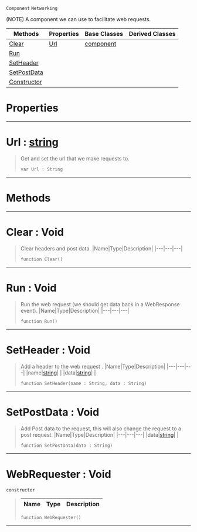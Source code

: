  `Component` `Networking`



(NOTE) A component we can use to facilitate web requests.

|Methods|Properties|Base Classes|Derived Classes|
|---|---|---|---|
|[Clear](webrequester.md#clear-void)|[Url](webrequester.md#url-zilch-engine-document)|[component](component.md)| |
|[Run](webrequester.md#run-void)| | | |
|[SetHeader](webrequester.md#setheader-void)| | | |
|[SetPostData](webrequester.md#setpostdata-void)| | | |
|[Constructor](webrequester.md#webrequester-void)| | | |


 #  Properties


---  
 #  Url : [string](../nada_base_types/string.md)

> Get and set the url that we make requests to.
> ```TS:Nada
> var Url : String


---  
 #  Methods


---  
 #  Clear : Void

> Clear headers and post data.
> |Name|Type|Description|
> |---|---|---|
> ```TS:Nada
> function Clear()
> ``` 


---  
 #  Run : Void

> Run the web request (we should get data back in a WebResponse event).
> |Name|Type|Description|
> |---|---|---|
> ```TS:Nada
> function Run()
> ``` 


---  
 #  SetHeader : Void

> Add a header to the web request .
> |Name|Type|Description|
> |---|---|---|
> |name|[string](../nada_base_types/string.md)| |
> |data|[string](../nada_base_types/string.md)| |
> ```TS:Nada
> function SetHeader(name : String, data : String)
> ``` 


---  
 #  SetPostData : Void

> Add Post data to the request, this will also change the request to a post request.
> |Name|Type|Description|
> |---|---|---|
> |data|[string](../nada_base_types/string.md)| |
> ```TS:Nada
> function SetPostData(data : String)
> ``` 


---  
 #  WebRequester : Void

 `constructor`

> 
> |Name|Type|Description|
> |---|---|---|
> ```TS:Nada
> function WebRequester()
> ``` 


---  
 

 